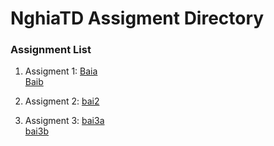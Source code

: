 # NghiaTD Assigment Directory

### Assignment List

1. Assigment 1: [Baia](https://github.com/FASTTRACKSE/FFSE1704_LP3/blob/master/Assignments/NghiaTD/php-asm-01.php)<br>
				[Baib](https://github.com/FASTTRACKSE/FFSE1704_LP3/blob/master/Assignments/NghiaTD/php-asm-01b.php)<br>

2. Assigment 2: [bai2](https://github.com/FASTTRACKSE/FFSE1704_LP3/blob/master/Assignments/NghiaTD/php-asm-2.php)<br>
3. Assigment 3: [bai3a](https://github.com/FASTTRACKSE/FFSE1704_LP3/blob/master/Assignments/NghiaTD/php-asm-03a.php)<br>
				[bai3b](https://github.com/FASTTRACKSE/FFSE1704_LP3/blob/master/Assignments/NghiaTD/php-asm-03b.php)<br>
